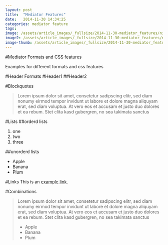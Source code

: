 ```yaml
---
layout: post
title:  "Mediator Features"
date:   2014-11-30 14:34:25
categories: mediator feature
tags:
image: /assets/article_images/_fullsize/2014-11-30-mediator_features/night-track.JPG
image2: /assets/article_images/_fullsize/2014-11-30-mediator_features/night-track-mobile.JPG
image-thumb: /assets/article_images/_fullsize/2014-11-30-mediator_features/night-track-mobile.JPG
---
```

#Mediator Formats and CSS features

Examples for different formats and css features



#Header Formats
#Header1
##Header2


#Blockquotes
>Lorem ipsum dolor sit amet, consetetur sadipscing elitr, sed diam nonumy eirmod tempor invidunt ut labore et dolore magna aliquyam erat, sed diam voluptua. At vero eos et accusam et justo duo dolores et ea rebum. Stet clita kasd gubergren, no sea takimata sanctus

#Lists
##orderd lists
1. one
2. two
3. three

##unorderd lists
- Apple
- Banana
- Plum

#Links
This is an [example link](http://example.com/ "With a Title").

#Combinations
>Lorem ipsum dolor sit amet, consetetur sadipscing elitr, sed diam nonumy eirmod tempor invidunt ut labore et dolore magna aliquyam erat, sed diam voluptua. At vero eos et accusam et justo duo dolores et ea rebum. Stet clita kasd gubergren, no sea takimata sanctus
>
> - Apple
> - Banana
> - Plum
